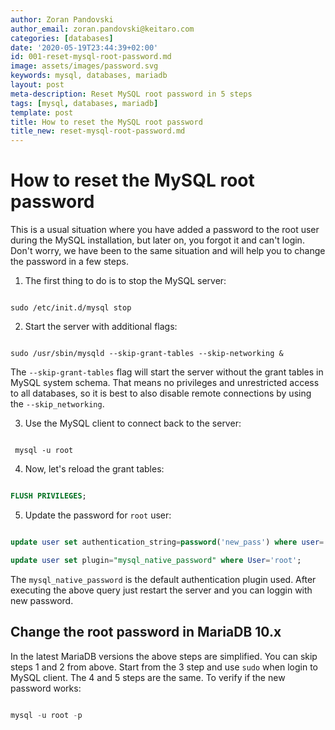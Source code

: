 ```yaml
---
author: Zoran Pandovski
author_email: zoran.pandovski@keitaro.com
categories: [databases]
date: '2020-05-19T23:44:39+02:00'
id: 001-reset-mysql-root-password.md
image: assets/images/password.svg
keywords: mysql, databases, mariadb
layout: post
meta-description: Reset MySQL root password in 5 steps
tags: [mysql, databases, mariadb]
template: post
title: How to reset the MySQL root password
title_new: reset-mysql-root-password.md
---
```




# How to reset the MySQL root password



This is a usual situation where you have added a password to the root user during the MySQL installation, but later on, you forgot it and can't login. Don't worry, we have been to the same situation and will help you to change the password in a few steps.



1. The first thing to do is to stop the MySQL server:



```

sudo /etc/init.d/mysql stop

```



2. Start the server with additional flags:



```

sudo /usr/sbin/mysqld --skip-grant-tables --skip-networking &

```

The `--skip-grant-tables` flag will start the server without the grant tables in MySQL system schema. That means no privileges and unrestricted access to all databases, so it is best to also disable remote connections by using the  `--skip_networking`.



3. Use the MySQL client to connect back to the server:



```

 mysql -u root

```



4. Now, let's reload the grant tables:



```sql

FLUSH PRIVILEGES;

```



5. Update the password for `root` user:



```sql

update user set authentication_string=password('new_pass') where user='root';

update user set plugin="mysql_native_password" where User='root'; 

```

The `mysql_native_password` is the default authentication plugin used. After executing the above query just restart the server and you can loggin with new password.





## Change the root password in MariaDB 10.x



In the latest MariaDB versions the above steps are simplified. You can skip steps 1 and 2 from above. Start from the 3 step and use `sudo` when login to MySQL client. The 4 and 5 steps are the same. To verify if the new password works:



```sql

mysql -u root -p

```